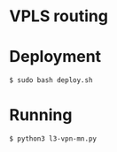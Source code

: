 # VPLS routing

# Deployment

```
$ sudo bash deploy.sh
```

# Running 

```
$ python3 l3-vpn-mn.py
```
